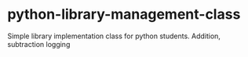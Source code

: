 # python-library-management-class
Simple library implementation class for python students. Addition, subtraction logging
